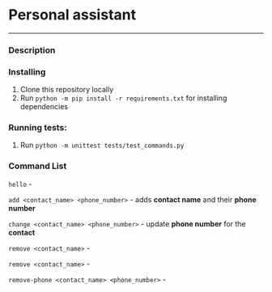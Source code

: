 # Personal assistant

---

### Description

### Installing

1. Clone this repository locally
2. Run `python -m pip install -r requirements.txt` for installing dependencies

### Running tests:

1. Run `python -m unittest tests/test_commands.py`

### Command List

`hello` -

`add <contact_name> <phone_number>` - adds **contact name** and their **phone number**

`change <contact_name> <phone_number>` - update **phone number** for the **contact**

`remove <contact_name>` -

`remove <contact_name>` -

`remove-phone <contact_name> <phone_number>` -

